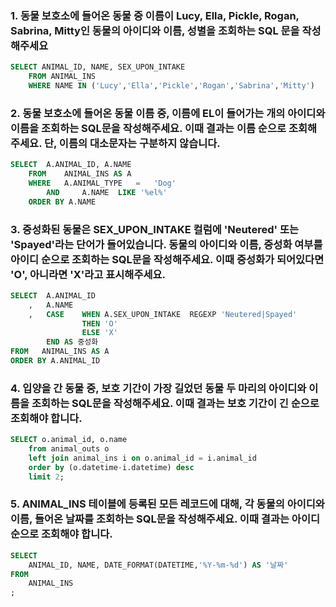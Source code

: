 ### 1. 동물 보호소에 들어온 동물 중 이름이 Lucy, Ella, Pickle, Rogan, Sabrina, Mitty인 동물의 아이디와 이름, 성별을 조회하는 SQL 문을 작성해주세요

```sql
SELECT ANIMAL_ID, NAME, SEX_UPON_INTAKE
    FROM ANIMAL_INS
    WHERE NAME IN ('Lucy','Ella','Pickle','Rogan','Sabrina','Mitty')
```

### 2.  동물 보호소에 들어온 동물 이름 중, 이름에 EL이 들어가는 개의 아이디와 이름을 조회하는 SQL문을 작성해주세요. 이때 결과는 이름 순으로 조회해주세요. 단, 이름의 대소문자는 구분하지 않습니다.

```sql
SELECT  A.ANIMAL_ID, A.NAME
    FROM    ANIMAL_INS AS A
    WHERE   A.ANIMAL_TYPE   =   'Dog'
        AND     A.NAME  LIKE '%el%'
    ORDER BY A.NAME
```


### 3.  중성화된 동물은 SEX_UPON_INTAKE 컬럼에 'Neutered' 또는 'Spayed'라는 단어가 들어있습니다. 동물의 아이디와 이름, 중성화 여부를 아이디 순으로 조회하는 SQL문을 작성해주세요. 이때 중성화가 되어있다면 'O', 아니라면 'X'라고 표시해주세요.

```sql
SELECT  A.ANIMAL_ID
    ,   A.NAME
    ,   CASE    WHEN A.SEX_UPON_INTAKE  REGEXP 'Neutered|Spayed'
                THEN 'O'
                ELSE 'X'
        END AS 중성화
FROM   ANIMAL_INS AS A 
ORDER BY A.ANIMAL_ID
```


### 4. 입양을 간 동물 중, 보호 기간이 가장 길었던 동물 두 마리의 아이디와 이름을 조회하는 SQL문을 작성해주세요. 이때 결과는 보호 기간이 긴 순으로 조회해야 합니다.

```sql
SELECT o.animal_id, o.name 
    from animal_outs o
    left join animal_ins i on o.animal_id = i.animal_id
    order by (o.datetime-i.datetime) desc
    limit 2;
```


### 5. ANIMAL_INS 테이블에 등록된 모든 레코드에 대해, 각 동물의 아이디와 이름, 들어온 날짜를 조회하는 SQL문을 작성해주세요. 이때 결과는 아이디 순으로 조회해야 합니다.

```sql
SELECT
    ANIMAL_ID, NAME, DATE_FORMAT(DATETIME,'%Y-%m-%d') AS '날짜'
FROM
    ANIMAL_INS
;
```

